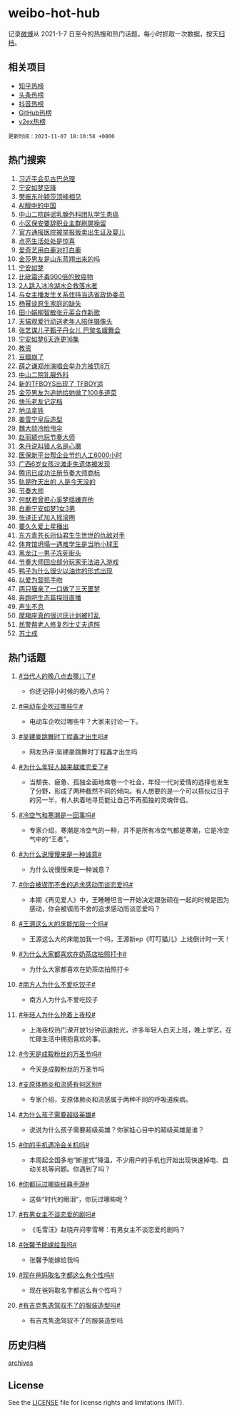 # weibo-hot-hub

记录[微博](https://www.weibo.com)从 2021-1-7 日至今的热搜和热门话题。每小时抓取一次数据，按天[归档](archives)。

## 相关项目

- [知乎热榜](https://github.com/lonnyzhang423/zhihu-hot-hub)
- [头条热榜](https://github.com/lonnyzhang423/toutiao-hot-hub)
- [抖音热榜](https://github.com/lonnyzhang423/douyin-hot-hub)
- [GitHub热榜](https://github.com/lonnyzhang423/github-hot-hub)
- [v2ex热榜](https://github.com/lonnyzhang423/v2ex-hot-hub)


`更新时间：2023-11-07 18:10:58 +0800`

## 热门搜索

1. [习近平会见古巴总理](https://m.weibo.cn/search?containerid=100103type%3D1%26t%3D10%26q%3D%23%E4%B9%A0%E8%BF%91%E5%B9%B3%E4%BC%9A%E8%A7%81%E5%8F%A4%E5%B7%B4%E6%80%BB%E7%90%86%23&stream_entry_id=51&isnewpage=1&extparam=seat%3D1%26dgr%3D0%26stream_entry_id%3D51%26pos%3D0%26c_type%3D51%26q%3D%2523%25E4%25B9%25A0%25E8%25BF%2591%25E5%25B9%25B3%25E4%25BC%259A%25E8%25A7%2581%25E5%258F%25A4%25E5%25B7%25B4%25E6%2580%25BB%25E7%2590%2586%2523%26filter_type%3Drealtimehot%26cate%3D10103%26display_time%3D1699351857%26pre_seqid%3D1699351857254021764223)
1. [宁安如梦空降](https://m.weibo.cn/search?containerid=100103type%3D1%26t%3D10%26q%3D%23%E5%AE%81%E5%AE%89%E5%A6%82%E6%A2%A6%E7%A9%BA%E9%99%8D%23&stream_entry_id=31&isnewpage=1&extparam=seat%3D1%26band_rank%3D1%26lcate%3D5001%26stream_entry_id%3D31%26q%3D%2523%25E5%25AE%2581%25E5%25AE%2589%25E5%25A6%2582%25E6%25A2%25A6%25E7%25A9%25BA%25E9%2599%258D%2523%26dgr%3D0%26realpos%3D1%26pos%3D0%26c_type%3D31%26flag%3D1%26filter_type%3Drealtimehot%26cate%3D5001%26display_time%3D1699351857%26pre_seqid%3D1699351857254021764223)
1. [樊振东孙颖莎顶峰相见](https://m.weibo.cn/search?containerid=100103type%3D1%26t%3D10%26q%3D%23%E6%A8%8A%E6%8C%AF%E4%B8%9C%E5%AD%99%E9%A2%96%E8%8E%8E%E9%A1%B6%E5%B3%B0%E7%9B%B8%E8%A7%81%23&stream_entry_id=31&isnewpage=1&extparam=seat%3D1%26band_rank%3D2%26lcate%3D5001%26stream_entry_id%3D31%26q%3D%2523%25E6%25A8%258A%25E6%258C%25AF%25E4%25B8%259C%25E5%25AD%2599%25E9%25A2%2596%25E8%258E%258E%25E9%25A1%25B6%25E5%25B3%25B0%25E7%259B%25B8%25E8%25A7%2581%2523%26dgr%3D0%26realpos%3D2%26pos%3D1%26c_type%3D31%26flag%3D32768%26filter_type%3Drealtimehot%26cate%3D5001%26display_time%3D1699351857%26pre_seqid%3D1699351857254021764223)
1. [AI眼中的中国](https://m.weibo.cn/search?containerid=100103type%3D1%26t%3D10%26q%3D%23AI%E7%9C%BC%E4%B8%AD%E7%9A%84%E4%B8%AD%E5%9B%BD%23&stream_entry_id=31&isnewpage=1&extparam=seat%3D1%26band_rank%3D3%26lcate%3D5001%26stream_entry_id%3D31%26q%3D%2523AI%25E7%259C%25BC%25E4%25B8%25AD%25E7%259A%2584%25E4%25B8%25AD%25E5%259B%25BD%2523%26dgr%3D0%26realpos%3D3%26pos%3D2%26c_type%3D31%26flag%3D0%26filter_type%3Drealtimehot%26cate%3D5001%26display_time%3D1699351857%26pre_seqid%3D1699351857254021764223)
1. [中山二院辟谣乳腺外科团队学生患癌](https://m.weibo.cn/search?containerid=100103type%3D1%26t%3D10%26q%3D%23%E4%B8%AD%E5%B1%B1%E4%BA%8C%E9%99%A2%E8%BE%9F%E8%B0%A3%E4%B9%B3%E8%85%BA%E5%A4%96%E7%A7%91%E5%9B%A2%E9%98%9F%E5%AD%A6%E7%94%9F%E6%82%A3%E7%99%8C%23&stream_entry_id=31&isnewpage=1&extparam=seat%3D1%26band_rank%3D4%26lcate%3D5001%26stream_entry_id%3D31%26q%3D%2523%25E4%25B8%25AD%25E5%25B1%25B1%25E4%25BA%258C%25E9%2599%25A2%25E8%25BE%259F%25E8%25B0%25A3%25E4%25B9%25B3%25E8%2585%25BA%25E5%25A4%2596%25E7%25A7%2591%25E5%259B%25A2%25E9%2598%259F%25E5%25AD%25A6%25E7%2594%259F%25E6%2582%25A3%25E7%2599%258C%2523%26dgr%3D0%26realpos%3D4%26pos%3D3%26c_type%3D31%26flag%3D2%26filter_type%3Drealtimehot%26cate%3D5001%26display_time%3D1699351857%26pre_seqid%3D1699351857254021764223)
1. [小区保安要辞职业主群刷屏挽留](https://m.weibo.cn/search?containerid=100103type%3D1%26t%3D10%26q%3D%23%E5%B0%8F%E5%8C%BA%E4%BF%9D%E5%AE%89%E8%A6%81%E8%BE%9E%E8%81%8C%E4%B8%9A%E4%B8%BB%E7%BE%A4%E5%88%B7%E5%B1%8F%E6%8C%BD%E7%95%99%23&stream_entry_id=31&isnewpage=1&extparam=seat%3D1%26band_rank%3D5%26lcate%3D5001%26stream_entry_id%3D31%26q%3D%2523%25E5%25B0%258F%25E5%258C%25BA%25E4%25BF%259D%25E5%25AE%2589%25E8%25A6%2581%25E8%25BE%259E%25E8%2581%258C%25E4%25B8%259A%25E4%25B8%25BB%25E7%25BE%25A4%25E5%2588%25B7%25E5%25B1%258F%25E6%258C%25BD%25E7%2595%2599%2523%26dgr%3D0%26realpos%3D5%26pos%3D4%26c_type%3D31%26flag%3D32768%26filter_type%3Drealtimehot%26cate%3D5001%26display_time%3D1699351857%26pre_seqid%3D1699351857254021764223)
1. [官方通报医院被举报贩卖出生证及婴儿](https://m.weibo.cn/search?containerid=100103type%3D1%26t%3D10%26q%3D%23%E5%AE%98%E6%96%B9%E9%80%9A%E6%8A%A5%E5%8C%BB%E9%99%A2%E8%A2%AB%E4%B8%BE%E6%8A%A5%E8%B4%A9%E5%8D%96%E5%87%BA%E7%94%9F%E8%AF%81%E5%8F%8A%E5%A9%B4%E5%84%BF%23&stream_entry_id=31&isnewpage=1&extparam=seat%3D1%26band_rank%3D6%26lcate%3D5001%26stream_entry_id%3D31%26q%3D%2523%25E5%25AE%2598%25E6%2596%25B9%25E9%2580%259A%25E6%258A%25A5%25E5%258C%25BB%25E9%2599%25A2%25E8%25A2%25AB%25E4%25B8%25BE%25E6%258A%25A5%25E8%25B4%25A9%25E5%258D%2596%25E5%2587%25BA%25E7%2594%259F%25E8%25AF%2581%25E5%258F%258A%25E5%25A9%25B4%25E5%2584%25BF%2523%26dgr%3D0%26realpos%3D6%26pos%3D5%26c_type%3D31%26flag%3D1%26filter_type%3Drealtimehot%26cate%3D5001%26display_time%3D1699351857%26pre_seqid%3D1699351857254021764223)
1. [点亮生活处处是惊喜](https://m.weibo.cn/search?containerid=100103type%3D1%26t%3D10%26q%3D%23%E7%82%B9%E4%BA%AE%E7%94%9F%E6%B4%BB%E5%A4%84%E5%A4%84%E6%98%AF%E6%83%8A%E5%96%9C%23&stream_entry_id=31&isnewpage=1&extparam=seat%3D1%26band_rank%3D7%26lcate%3D5001%26stream_entry_id%3D31%26is_ad_pos%3D1%26q%3D%2523%25E7%2582%25B9%25E4%25BA%25AE%25E7%2594%259F%25E6%25B4%25BB%25E5%25A4%2584%25E5%25A4%2584%25E6%2598%25AF%25E6%2583%258A%25E5%2596%259C%2523%26dgr%3D0%26adid%3D210857%26filter_type%3Drealtimehot%26c_type%3D31%26topic_ad%3D1%26pos%3D6%26cate%3D5001%26display_time%3D1699351857%26pre_seqid%3D1699351857254021764223)
1. [爱奇艺用白鹿对打白鹿](https://m.weibo.cn/search?containerid=100103type%3D1%26t%3D10%26q%3D%23%E7%88%B1%E5%A5%87%E8%89%BA%E7%94%A8%E7%99%BD%E9%B9%BF%E5%AF%B9%E6%89%93%E7%99%BD%E9%B9%BF%23&stream_entry_id=31&isnewpage=1&extparam=seat%3D1%26band_rank%3D7%26lcate%3D5001%26stream_entry_id%3D31%26q%3D%2523%25E7%2588%25B1%25E5%25A5%2587%25E8%2589%25BA%25E7%2594%25A8%25E7%2599%25BD%25E9%25B9%25BF%25E5%25AF%25B9%25E6%2589%2593%25E7%2599%25BD%25E9%25B9%25BF%2523%26dgr%3D0%26realpos%3D7%26pos%3D7%26c_type%3D31%26flag%3D1%26filter_type%3Drealtimehot%26cate%3D5001%26display_time%3D1699351857%26pre_seqid%3D1699351857254021764223)
1. [金莎男友是山东蓝翔出来的吗](https://m.weibo.cn/search?containerid=100103type%3D1%26t%3D10%26q%3D%23%E9%87%91%E8%8E%8E%E7%94%B7%E5%8F%8B%E6%98%AF%E5%B1%B1%E4%B8%9C%E8%93%9D%E7%BF%94%E5%87%BA%E6%9D%A5%E7%9A%84%E5%90%97%23&stream_entry_id=31&isnewpage=1&extparam=seat%3D1%26band_rank%3D8%26lcate%3D5001%26stream_entry_id%3D31%26q%3D%2523%25E9%2587%2591%25E8%258E%258E%25E7%2594%25B7%25E5%258F%258B%25E6%2598%25AF%25E5%25B1%25B1%25E4%25B8%259C%25E8%2593%259D%25E7%25BF%2594%25E5%2587%25BA%25E6%259D%25A5%25E7%259A%2584%25E5%2590%2597%2523%26dgr%3D0%26realpos%3D8%26pos%3D8%26c_type%3D31%26flag%3D1%26filter_type%3Drealtimehot%26cate%3D5001%26display_time%3D1699351857%26pre_seqid%3D1699351857254021764223)
1. [宁安如梦](https://m.weibo.cn/search?containerid=100103type%3D1%26t%3D10%26q%3D%E5%AE%81%E5%AE%89%E5%A6%82%E6%A2%A6&stream_entry_id=31&isnewpage=1&extparam=seat%3D1%26band_rank%3D9%26lcate%3D5001%26stream_entry_id%3D31%26q%3D%25E5%25AE%2581%25E5%25AE%2589%25E5%25A6%2582%25E6%25A2%25A6%26dgr%3D0%26realpos%3D9%26pos%3D9%26c_type%3D31%26flag%3D0%26filter_type%3Drealtimehot%26cate%3D5001%26display_time%3D1699351857%26pre_seqid%3D1699351857254021764223)
1. [比砒霜还毒900倍的致癌物](https://m.weibo.cn/search?containerid=100103type%3D1%26t%3D10%26q%3D%23%E6%AF%94%E7%A0%92%E9%9C%9C%E8%BF%98%E6%AF%92900%E5%80%8D%E7%9A%84%E8%87%B4%E7%99%8C%E7%89%A9%23&stream_entry_id=31&isnewpage=1&extparam=seat%3D1%26band_rank%3D10%26lcate%3D5001%26stream_entry_id%3D31%26q%3D%2523%25E6%25AF%2594%25E7%25A0%2592%25E9%259C%259C%25E8%25BF%2598%25E6%25AF%2592900%25E5%2580%258D%25E7%259A%2584%25E8%2587%25B4%25E7%2599%258C%25E7%2589%25A9%2523%26dgr%3D0%26realpos%3D10%26pos%3D10%26c_type%3D31%26flag%3D2%26filter_type%3Drealtimehot%26cate%3D5001%26display_time%3D1699351857%26pre_seqid%3D1699351857254021764223)
1. [2人跳入冰冷湖水合救落水者](https://m.weibo.cn/search?containerid=100103type%3D1%26t%3D10%26q%3D%232%E4%BA%BA%E8%B7%B3%E5%85%A5%E5%86%B0%E5%86%B7%E6%B9%96%E6%B0%B4%E5%90%88%E6%95%91%E8%90%BD%E6%B0%B4%E8%80%85%23&stream_entry_id=31&isnewpage=1&extparam=seat%3D1%26band_rank%3D11%26lcate%3D5001%26stream_entry_id%3D31%26q%3D%25232%25E4%25BA%25BA%25E8%25B7%25B3%25E5%2585%25A5%25E5%2586%25B0%25E5%2586%25B7%25E6%25B9%2596%25E6%25B0%25B4%25E5%2590%2588%25E6%2595%2591%25E8%2590%25BD%25E6%25B0%25B4%25E8%2580%2585%2523%26dgr%3D0%26realpos%3D11%26pos%3D11%26c_type%3D31%26flag%3D32768%26filter_type%3Drealtimehot%26cate%3D5001%26display_time%3D1699351857%26pre_seqid%3D1699351857254021764223)
1. [与女主播发生关系住持当选省政协委员](https://m.weibo.cn/search?containerid=100103type%3D1%26t%3D10%26q%3D%23%E4%B8%8E%E5%A5%B3%E4%B8%BB%E6%92%AD%E5%8F%91%E7%94%9F%E5%85%B3%E7%B3%BB%E4%BD%8F%E6%8C%81%E5%BD%93%E9%80%89%E7%9C%81%E6%94%BF%E5%8D%8F%E5%A7%94%E5%91%98%23&stream_entry_id=31&isnewpage=1&extparam=seat%3D1%26band_rank%3D12%26lcate%3D5001%26stream_entry_id%3D31%26q%3D%2523%25E4%25B8%258E%25E5%25A5%25B3%25E4%25B8%25BB%25E6%2592%25AD%25E5%258F%2591%25E7%2594%259F%25E5%2585%25B3%25E7%25B3%25BB%25E4%25BD%258F%25E6%258C%2581%25E5%25BD%2593%25E9%2580%2589%25E7%259C%2581%25E6%2594%25BF%25E5%258D%258F%25E5%25A7%2594%25E5%2591%2598%2523%26dgr%3D0%26realpos%3D12%26pos%3D12%26c_type%3D31%26flag%3D2%26filter_type%3Drealtimehot%26cate%3D5001%26display_time%3D1699351857%26pre_seqid%3D1699351857254021764223)
1. [杨幂谈原生家庭的缺失](https://m.weibo.cn/search?containerid=100103type%3D1%26t%3D10%26q%3D%E6%9D%A8%E5%B9%82%E8%B0%88%E5%8E%9F%E7%94%9F%E5%AE%B6%E5%BA%AD%E7%9A%84%E7%BC%BA%E5%A4%B1&stream_entry_id=31&isnewpage=1&extparam=seat%3D1%26band_rank%3D13%26lcate%3D5001%26stream_entry_id%3D31%26q%3D%25E6%259D%25A8%25E5%25B9%2582%25E8%25B0%2588%25E5%258E%259F%25E7%2594%259F%25E5%25AE%25B6%25E5%25BA%25AD%25E7%259A%2584%25E7%25BC%25BA%25E5%25A4%25B1%26dgr%3D0%26realpos%3D13%26pos%3D13%26c_type%3D31%26flag%3D1%26filter_type%3Drealtimehot%26cate%3D5001%26display_time%3D1699351857%26pre_seqid%3D1699351857254021764223)
1. [田小娟柳智敏张元英合作新歌](https://m.weibo.cn/search?containerid=100103type%3D1%26t%3D10%26q%3D%23%E7%94%B0%E5%B0%8F%E5%A8%9F%E6%9F%B3%E6%99%BA%E6%95%8F%E5%BC%A0%E5%85%83%E8%8B%B1%E5%90%88%E4%BD%9C%E6%96%B0%E6%AD%8C%23&stream_entry_id=31&isnewpage=1&extparam=seat%3D1%26band_rank%3D14%26lcate%3D5001%26stream_entry_id%3D31%26q%3D%2523%25E7%2594%25B0%25E5%25B0%258F%25E5%25A8%259F%25E6%259F%25B3%25E6%2599%25BA%25E6%2595%258F%25E5%25BC%25A0%25E5%2585%2583%25E8%258B%25B1%25E5%2590%2588%25E4%25BD%259C%25E6%2596%25B0%25E6%25AD%258C%2523%26dgr%3D0%26realpos%3D14%26pos%3D14%26c_type%3D31%26flag%3D1%26filter_type%3Drealtimehot%26cate%3D5001%26display_time%3D1699351857%26pre_seqid%3D1699351857254021764223)
1. [天猫观爱行动送老年人陪伴摄像头](https://m.weibo.cn/search?containerid=100103type%3D1%26t%3D10%26q%3D%23%E5%A4%A9%E7%8C%AB%E8%A7%82%E7%88%B1%E8%A1%8C%E5%8A%A8%E9%80%81%E8%80%81%E5%B9%B4%E4%BA%BA%E9%99%AA%E4%BC%B4%E6%91%84%E5%83%8F%E5%A4%B4%23&stream_entry_id=31&isnewpage=1&extparam=seat%3D1%26band_rank%3D15%26lcate%3D5001%26stream_entry_id%3D31%26q%3D%2523%25E5%25A4%25A9%25E7%258C%25AB%25E8%25A7%2582%25E7%2588%25B1%25E8%25A1%258C%25E5%258A%25A8%25E9%2580%2581%25E8%2580%2581%25E5%25B9%25B4%25E4%25BA%25BA%25E9%2599%25AA%25E4%25BC%25B4%25E6%2591%2584%25E5%2583%258F%25E5%25A4%25B4%2523%26dgr%3D0%26adid%3D210887%26realpos%3D15%26pos%3D15%26c_type%3D31%26flag%3D0%26filter_type%3Drealtimehot%26cate%3D5001%26display_time%3D1699351857%26pre_seqid%3D1699351857254021764223)
1. [张艺谋儿子甄子丹女儿 巴黎名媛舞会](https://m.weibo.cn/search?containerid=100103type%3D1%26t%3D10%26q%3D%E5%BC%A0%E8%89%BA%E8%B0%8B%E5%84%BF%E5%AD%90%E7%94%84%E5%AD%90%E4%B8%B9%E5%A5%B3%E5%84%BF+%E5%B7%B4%E9%BB%8E%E5%90%8D%E5%AA%9B%E8%88%9E%E4%BC%9A&stream_entry_id=31&isnewpage=1&extparam=seat%3D1%26band_rank%3D16%26lcate%3D5001%26stream_entry_id%3D31%26q%3D%25E5%25BC%25A0%25E8%2589%25BA%25E8%25B0%258B%25E5%2584%25BF%25E5%25AD%2590%25E7%2594%2584%25E5%25AD%2590%25E4%25B8%25B9%25E5%25A5%25B3%25E5%2584%25BF%2520%25E5%25B7%25B4%25E9%25BB%258E%25E5%2590%258D%25E5%25AA%259B%25E8%2588%259E%25E4%25BC%259A%26dgr%3D0%26realpos%3D16%26pos%3D16%26c_type%3D31%26flag%3D1%26filter_type%3Drealtimehot%26cate%3D5001%26display_time%3D1699351857%26pre_seqid%3D1699351857254021764223)
1. [宁安如梦6天连更16集](https://m.weibo.cn/search?containerid=100103type%3D1%26t%3D10%26q%3D%23%E5%AE%81%E5%AE%89%E5%A6%82%E6%A2%A66%E5%A4%A9%E8%BF%9E%E6%9B%B416%E9%9B%86%23&stream_entry_id=31&isnewpage=1&extparam=seat%3D1%26band_rank%3D17%26lcate%3D5001%26stream_entry_id%3D31%26q%3D%2523%25E5%25AE%2581%25E5%25AE%2589%25E5%25A6%2582%25E6%25A2%25A66%25E5%25A4%25A9%25E8%25BF%259E%25E6%259B%25B416%25E9%259B%2586%2523%26dgr%3D0%26realpos%3D17%26pos%3D17%26c_type%3D31%26flag%3D1%26filter_type%3Drealtimehot%26cate%3D5001%26display_time%3D1699351857%26pre_seqid%3D1699351857254021764223)
1. [教资](https://m.weibo.cn/search?containerid=100103type%3D1%26t%3D10%26q%3D%E6%95%99%E8%B5%84&stream_entry_id=31&isnewpage=1&extparam=seat%3D1%26band_rank%3D18%26lcate%3D5001%26stream_entry_id%3D31%26q%3D%25E6%2595%2599%25E8%25B5%2584%26dgr%3D0%26realpos%3D18%26pos%3D18%26c_type%3D31%26flag%3D0%26filter_type%3Drealtimehot%26cate%3D5001%26display_time%3D1699351857%26pre_seqid%3D1699351857254021764223)
1. [豆瓣崩了](https://m.weibo.cn/search?containerid=100103type%3D1%26t%3D10%26q%3D%E8%B1%86%E7%93%A3%E5%B4%A9%E4%BA%86&stream_entry_id=31&isnewpage=1&extparam=seat%3D1%26band_rank%3D19%26lcate%3D5001%26stream_entry_id%3D31%26q%3D%25E8%25B1%2586%25E7%2593%25A3%25E5%25B4%25A9%25E4%25BA%2586%26dgr%3D0%26realpos%3D19%26pos%3D19%26c_type%3D31%26flag%3D1%26filter_type%3Drealtimehot%26cate%3D5001%26display_time%3D1699351857%26pre_seqid%3D1699351857254021764223)
1. [薛之谦郑州演唱会举办方被罚8万](https://m.weibo.cn/search?containerid=100103type%3D1%26t%3D10%26q%3D%23%E8%96%9B%E4%B9%8B%E8%B0%A6%E9%83%91%E5%B7%9E%E6%BC%94%E5%94%B1%E4%BC%9A%E4%B8%BE%E5%8A%9E%E6%96%B9%E8%A2%AB%E7%BD%9A8%E4%B8%87%23&stream_entry_id=31&isnewpage=1&extparam=seat%3D1%26band_rank%3D20%26lcate%3D5001%26stream_entry_id%3D31%26q%3D%2523%25E8%2596%259B%25E4%25B9%258B%25E8%25B0%25A6%25E9%2583%2591%25E5%25B7%259E%25E6%25BC%2594%25E5%2594%25B1%25E4%25BC%259A%25E4%25B8%25BE%25E5%258A%259E%25E6%2596%25B9%25E8%25A2%25AB%25E7%25BD%259A8%25E4%25B8%2587%2523%26dgr%3D0%26realpos%3D20%26pos%3D20%26c_type%3D31%26flag%3D1%26filter_type%3Drealtimehot%26cate%3D5001%26display_time%3D1699351857%26pre_seqid%3D1699351857254021764223)
1. [中山二院乳腺外科](https://m.weibo.cn/search?containerid=100103type%3D1%26t%3D10%26q%3D%23%E4%B8%AD%E5%B1%B1%E4%BA%8C%E9%99%A2%E4%B9%B3%E8%85%BA%E5%A4%96%E7%A7%91%23&stream_entry_id=31&isnewpage=1&extparam=seat%3D1%26band_rank%3D21%26lcate%3D5001%26stream_entry_id%3D31%26q%3D%2523%25E4%25B8%25AD%25E5%25B1%25B1%25E4%25BA%258C%25E9%2599%25A2%25E4%25B9%25B3%25E8%2585%25BA%25E5%25A4%2596%25E7%25A7%2591%2523%26dgr%3D0%26realpos%3D21%26pos%3D21%26c_type%3D31%26flag%3D0%26filter_type%3Drealtimehot%26cate%3D5001%26display_time%3D1699351857%26pre_seqid%3D1699351857254021764223)
1. [新的TFBOYS出现了 TFBOY适](https://m.weibo.cn/search?containerid=100103type%3D1%26t%3D10%26q%3D%E6%96%B0%E7%9A%84TFBOYS%E5%87%BA%E7%8E%B0%E4%BA%86+TFBOY%E9%80%82&stream_entry_id=31&isnewpage=1&extparam=seat%3D1%26band_rank%3D22%26lcate%3D5001%26stream_entry_id%3D31%26q%3D%25E6%2596%25B0%25E7%259A%2584TFBOYS%25E5%2587%25BA%25E7%258E%25B0%25E4%25BA%2586%2520TFBOY%25E9%2580%2582%26dgr%3D0%26realpos%3D22%26pos%3D22%26c_type%3D31%26flag%3D0%26filter_type%3Drealtimehot%26cate%3D5001%26display_time%3D1699351857%26pre_seqid%3D1699351857254021764223)
1. [金莎男友为追她给她做了100多道菜](https://m.weibo.cn/search?containerid=100103type%3D1%26t%3D10%26q%3D%23%E9%87%91%E8%8E%8E%E7%94%B7%E5%8F%8B%E4%B8%BA%E8%BF%BD%E5%A5%B9%E7%BB%99%E5%A5%B9%E5%81%9A%E4%BA%86100%E5%A4%9A%E9%81%93%E8%8F%9C%23&stream_entry_id=31&isnewpage=1&extparam=seat%3D1%26band_rank%3D23%26lcate%3D5001%26stream_entry_id%3D31%26q%3D%2523%25E9%2587%2591%25E8%258E%258E%25E7%2594%25B7%25E5%258F%258B%25E4%25B8%25BA%25E8%25BF%25BD%25E5%25A5%25B9%25E7%25BB%2599%25E5%25A5%25B9%25E5%2581%259A%25E4%25BA%2586100%25E5%25A4%259A%25E9%2581%2593%25E8%258F%259C%2523%26dgr%3D0%26realpos%3D23%26pos%3D23%26c_type%3D31%26flag%3D0%26filter_type%3Drealtimehot%26cate%3D5001%26display_time%3D1699351857%26pre_seqid%3D1699351857254021764223)
1. [快乐老友记定档](https://m.weibo.cn/search?containerid=100103type%3D1%26t%3D10%26q%3D%E5%BF%AB%E4%B9%90%E8%80%81%E5%8F%8B%E8%AE%B0%E5%AE%9A%E6%A1%A3&stream_entry_id=31&isnewpage=1&extparam=seat%3D1%26band_rank%3D24%26lcate%3D5001%26stream_entry_id%3D31%26q%3D%25E5%25BF%25AB%25E4%25B9%2590%25E8%2580%2581%25E5%258F%258B%25E8%25AE%25B0%25E5%25AE%259A%25E6%25A1%25A3%26dgr%3D0%26realpos%3D24%26pos%3D24%26c_type%3D31%26flag%3D1%26filter_type%3Drealtimehot%26cate%3D5001%26display_time%3D1699351857%26pre_seqid%3D1699351857254021764223)
1. [地瓜拿铁](https://m.weibo.cn/search?containerid=100103type%3D1%26t%3D10%26q%3D%E5%9C%B0%E7%93%9C%E6%8B%BF%E9%93%81&stream_entry_id=31&isnewpage=1&extparam=seat%3D1%26band_rank%3D25%26lcate%3D5001%26stream_entry_id%3D31%26q%3D%25E5%259C%25B0%25E7%2593%259C%25E6%258B%25BF%25E9%2593%2581%26dgr%3D0%26realpos%3D25%26pos%3D25%26c_type%3D31%26flag%3D1%26filter_type%3Drealtimehot%26cate%3D5001%26display_time%3D1699351857%26pre_seqid%3D1699351857254021764223)
1. [姜雪宁皇后造型](https://m.weibo.cn/search?containerid=100103type%3D1%26t%3D10%26q%3D%23%E5%A7%9C%E9%9B%AA%E5%AE%81%E7%9A%87%E5%90%8E%E9%80%A0%E5%9E%8B%23&stream_entry_id=31&isnewpage=1&extparam=seat%3D1%26band_rank%3D26%26lcate%3D5001%26stream_entry_id%3D31%26q%3D%2523%25E5%25A7%259C%25E9%259B%25AA%25E5%25AE%2581%25E7%259A%2587%25E5%2590%258E%25E9%2580%25A0%25E5%259E%258B%2523%26dgr%3D0%26realpos%3D26%26pos%3D26%26c_type%3D31%26flag%3D1%26filter_type%3Drealtimehot%26cate%3D5001%26display_time%3D1699351857%26pre_seqid%3D1699351857254021764223)
1. [魏大勋冷脸甩伞](https://m.weibo.cn/search?containerid=100103type%3D1%26t%3D10%26q%3D%23%E9%AD%8F%E5%A4%A7%E5%8B%8B%E5%86%B7%E8%84%B8%E7%94%A9%E4%BC%9E%23&stream_entry_id=31&isnewpage=1&extparam=seat%3D1%26band_rank%3D27%26lcate%3D5001%26stream_entry_id%3D31%26q%3D%2523%25E9%25AD%258F%25E5%25A4%25A7%25E5%258B%258B%25E5%2586%25B7%25E8%2584%25B8%25E7%2594%25A9%25E4%25BC%259E%2523%26dgr%3D0%26realpos%3D27%26pos%3D27%26c_type%3D31%26flag%3D1%26filter_type%3Drealtimehot%26cate%3D5001%26display_time%3D1699351857%26pre_seqid%3D1699351857254021764223)
1. [赵丽颖也玩节奏大师](https://m.weibo.cn/search?containerid=100103type%3D1%26t%3D10%26q%3D%23%E8%B5%B5%E4%B8%BD%E9%A2%96%E4%B9%9F%E7%8E%A9%E8%8A%82%E5%A5%8F%E5%A4%A7%E5%B8%88%23&stream_entry_id=31&isnewpage=1&extparam=seat%3D1%26band_rank%3D28%26lcate%3D5001%26stream_entry_id%3D31%26q%3D%2523%25E8%25B5%25B5%25E4%25B8%25BD%25E9%25A2%2596%25E4%25B9%259F%25E7%258E%25A9%25E8%258A%2582%25E5%25A5%258F%25E5%25A4%25A7%25E5%25B8%2588%2523%26dgr%3D0%26realpos%3D28%26pos%3D28%26c_type%3D31%26flag%3D0%26filter_type%3Drealtimehot%26cate%3D5001%26display_time%3D1699351857%26pre_seqid%3D1699351857254021764223)
1. [朱丹说叫错人名是心魔](https://m.weibo.cn/search?containerid=100103type%3D1%26t%3D10%26q%3D%23%E6%9C%B1%E4%B8%B9%E8%AF%B4%E5%8F%AB%E9%94%99%E4%BA%BA%E5%90%8D%E6%98%AF%E5%BF%83%E9%AD%94%23&stream_entry_id=31&isnewpage=1&extparam=seat%3D1%26band_rank%3D29%26lcate%3D5001%26stream_entry_id%3D31%26q%3D%2523%25E6%259C%25B1%25E4%25B8%25B9%25E8%25AF%25B4%25E5%258F%25AB%25E9%2594%2599%25E4%25BA%25BA%25E5%2590%258D%25E6%2598%25AF%25E5%25BF%2583%25E9%25AD%2594%2523%26dgr%3D0%26realpos%3D29%26pos%3D29%26c_type%3D31%26flag%3D0%26filter_type%3Drealtimehot%26cate%3D5001%26display_time%3D1699351857%26pre_seqid%3D1699351857254021764223)
1. [医保新平台帮企业节约人工6000小时](https://m.weibo.cn/search?containerid=100103type%3D1%26t%3D10%26q%3D%23%E5%8C%BB%E4%BF%9D%E6%96%B0%E5%B9%B3%E5%8F%B0%E5%B8%AE%E4%BC%81%E4%B8%9A%E8%8A%82%E7%BA%A6%E4%BA%BA%E5%B7%A56000%E5%B0%8F%E6%97%B6%23&stream_entry_id=31&isnewpage=1&extparam=seat%3D1%26band_rank%3D30%26lcate%3D5001%26stream_entry_id%3D31%26q%3D%2523%25E5%258C%25BB%25E4%25BF%259D%25E6%2596%25B0%25E5%25B9%25B3%25E5%258F%25B0%25E5%25B8%25AE%25E4%25BC%2581%25E4%25B8%259A%25E8%258A%2582%25E7%25BA%25A6%25E4%25BA%25BA%25E5%25B7%25A56000%25E5%25B0%258F%25E6%2597%25B6%2523%26dgr%3D0%26realpos%3D30%26pos%3D30%26c_type%3D31%26flag%3D32768%26filter_type%3Drealtimehot%26cate%3D5001%26display_time%3D1699351857%26pre_seqid%3D1699351857254021764223)
1. [广西6岁女孩沙滩走失遗体被发现](https://m.weibo.cn/search?containerid=100103type%3D1%26t%3D10%26q%3D%23%E5%B9%BF%E8%A5%BF6%E5%B2%81%E5%A5%B3%E5%AD%A9%E6%B2%99%E6%BB%A9%E8%B5%B0%E5%A4%B1%E9%81%97%E4%BD%93%E8%A2%AB%E5%8F%91%E7%8E%B0%23&stream_entry_id=31&isnewpage=1&extparam=seat%3D1%26band_rank%3D31%26lcate%3D5001%26stream_entry_id%3D31%26q%3D%2523%25E5%25B9%25BF%25E8%25A5%25BF6%25E5%25B2%2581%25E5%25A5%25B3%25E5%25AD%25A9%25E6%25B2%2599%25E6%25BB%25A9%25E8%25B5%25B0%25E5%25A4%25B1%25E9%2581%2597%25E4%25BD%2593%25E8%25A2%25AB%25E5%258F%2591%25E7%258E%25B0%2523%26dgr%3D0%26realpos%3D31%26pos%3D31%26c_type%3D31%26flag%3D0%26filter_type%3Drealtimehot%26cate%3D5001%26display_time%3D1699351857%26pre_seqid%3D1699351857254021764223)
1. [腾讯已成功注册节奏大师商标](https://m.weibo.cn/search?containerid=100103type%3D1%26t%3D10%26q%3D%23%E8%85%BE%E8%AE%AF%E5%B7%B2%E6%88%90%E5%8A%9F%E6%B3%A8%E5%86%8C%E8%8A%82%E5%A5%8F%E5%A4%A7%E5%B8%88%E5%95%86%E6%A0%87%23&stream_entry_id=31&isnewpage=1&extparam=seat%3D1%26band_rank%3D32%26lcate%3D5001%26stream_entry_id%3D31%26q%3D%2523%25E8%2585%25BE%25E8%25AE%25AF%25E5%25B7%25B2%25E6%2588%2590%25E5%258A%259F%25E6%25B3%25A8%25E5%2586%258C%25E8%258A%2582%25E5%25A5%258F%25E5%25A4%25A7%25E5%25B8%2588%25E5%2595%2586%25E6%25A0%2587%2523%26dgr%3D0%26realpos%3D32%26pos%3D32%26c_type%3D31%26flag%3D0%26filter_type%3Drealtimehot%26cate%3D5001%26display_time%3D1699351857%26pre_seqid%3D1699351857254021764223)
1. [轨是昨天出的 人是今天没的](https://m.weibo.cn/search?containerid=100103type%3D1%26t%3D10%26q%3D%E8%BD%A8%E6%98%AF%E6%98%A8%E5%A4%A9%E5%87%BA%E7%9A%84+%E4%BA%BA%E6%98%AF%E4%BB%8A%E5%A4%A9%E6%B2%A1%E7%9A%84&stream_entry_id=31&isnewpage=1&extparam=seat%3D1%26band_rank%3D33%26lcate%3D5001%26stream_entry_id%3D31%26q%3D%25E8%25BD%25A8%25E6%2598%25AF%25E6%2598%25A8%25E5%25A4%25A9%25E5%2587%25BA%25E7%259A%2584%2520%25E4%25BA%25BA%25E6%2598%25AF%25E4%25BB%258A%25E5%25A4%25A9%25E6%25B2%25A1%25E7%259A%2584%26dgr%3D0%26realpos%3D33%26pos%3D33%26c_type%3D31%26flag%3D0%26filter_type%3Drealtimehot%26cate%3D5001%26display_time%3D1699351857%26pre_seqid%3D1699351857254021764223)
1. [节奏大师](https://m.weibo.cn/search?containerid=100103type%3D1%26t%3D10%26q%3D%E8%8A%82%E5%A5%8F%E5%A4%A7%E5%B8%88&stream_entry_id=31&isnewpage=1&extparam=seat%3D1%26band_rank%3D34%26lcate%3D5001%26stream_entry_id%3D31%26q%3D%25E8%258A%2582%25E5%25A5%258F%25E5%25A4%25A7%25E5%25B8%2588%26dgr%3D0%26realpos%3D34%26pos%3D34%26c_type%3D31%26flag%3D0%26filter_type%3Drealtimehot%26cate%3D5001%26display_time%3D1699351857%26pre_seqid%3D1699351857254021764223)
1. [何猷君曾担心奚梦瑶嫌弃他](https://m.weibo.cn/search?containerid=100103type%3D1%26t%3D10%26q%3D%23%E4%BD%95%E7%8C%B7%E5%90%9B%E6%9B%BE%E6%8B%85%E5%BF%83%E5%A5%9A%E6%A2%A6%E7%91%B6%E5%AB%8C%E5%BC%83%E4%BB%96%23&stream_entry_id=31&isnewpage=1&extparam=seat%3D1%26band_rank%3D35%26lcate%3D5001%26stream_entry_id%3D31%26q%3D%2523%25E4%25BD%2595%25E7%258C%25B7%25E5%2590%259B%25E6%259B%25BE%25E6%258B%2585%25E5%25BF%2583%25E5%25A5%259A%25E6%25A2%25A6%25E7%2591%25B6%25E5%25AB%258C%25E5%25BC%2583%25E4%25BB%2596%2523%26dgr%3D0%26realpos%3D35%26pos%3D35%26c_type%3D31%26flag%3D1%26filter_type%3Drealtimehot%26cate%3D5001%26display_time%3D1699351857%26pre_seqid%3D1699351857254021764223)
1. [白鹿宁安如梦1女3男](https://m.weibo.cn/search?containerid=100103type%3D1%26t%3D10%26q%3D%23%E7%99%BD%E9%B9%BF%E5%AE%81%E5%AE%89%E5%A6%82%E6%A2%A61%E5%A5%B33%E7%94%B7%23&stream_entry_id=31&isnewpage=1&extparam=seat%3D1%26band_rank%3D36%26lcate%3D5001%26stream_entry_id%3D31%26q%3D%2523%25E7%2599%25BD%25E9%25B9%25BF%25E5%25AE%2581%25E5%25AE%2589%25E5%25A6%2582%25E6%25A2%25A61%25E5%25A5%25B33%25E7%2594%25B7%2523%26dgr%3D0%26realpos%3D36%26pos%3D36%26c_type%3D31%26flag%3D1%26filter_type%3Drealtimehot%26cate%3D5001%26display_time%3D1699351857%26pre_seqid%3D1699351857254021764223)
1. [张译正式加入摇滚圈](https://m.weibo.cn/search?containerid=100103type%3D1%26t%3D10%26q%3D%23%E5%BC%A0%E8%AF%91%E6%AD%A3%E5%BC%8F%E5%8A%A0%E5%85%A5%E6%91%87%E6%BB%9A%E5%9C%88%23&stream_entry_id=31&isnewpage=1&extparam=seat%3D1%26band_rank%3D37%26lcate%3D5001%26stream_entry_id%3D31%26q%3D%2523%25E5%25BC%25A0%25E8%25AF%2591%25E6%25AD%25A3%25E5%25BC%258F%25E5%258A%25A0%25E5%2585%25A5%25E6%2591%2587%25E6%25BB%259A%25E5%259C%2588%2523%26dgr%3D0%26realpos%3D37%26pos%3D37%26c_type%3D31%26flag%3D1%26filter_type%3Drealtimehot%26cate%3D5001%26display_time%3D1699351857%26pre_seqid%3D1699351857254021764223)
1. [要久久爱上星播出](https://m.weibo.cn/search?containerid=100103type%3D1%26t%3D10%26q%3D%E8%A6%81%E4%B9%85%E4%B9%85%E7%88%B1%E4%B8%8A%E6%98%9F%E6%92%AD%E5%87%BA&stream_entry_id=31&isnewpage=1&extparam=seat%3D1%26band_rank%3D38%26lcate%3D5001%26stream_entry_id%3D31%26q%3D%25E8%25A6%2581%25E4%25B9%2585%25E4%25B9%2585%25E7%2588%25B1%25E4%25B8%258A%25E6%2598%259F%25E6%2592%25AD%25E5%2587%25BA%26dgr%3D0%26realpos%3D38%26pos%3D38%26c_type%3D31%26flag%3D0%26filter_type%3Drealtimehot%26cate%3D5001%26display_time%3D1699351857%26pre_seqid%3D1699351857254021764223)
1. [东方青苍长珩仙君生生世世的仇敌对手](https://m.weibo.cn/search?containerid=100103type%3D1%26t%3D10%26q%3D%23%E4%B8%9C%E6%96%B9%E9%9D%92%E8%8B%8D%E9%95%BF%E7%8F%A9%E4%BB%99%E5%90%9B%E7%94%9F%E7%94%9F%E4%B8%96%E4%B8%96%E7%9A%84%E4%BB%87%E6%95%8C%E5%AF%B9%E6%89%8B%23&stream_entry_id=31&isnewpage=1&extparam=seat%3D1%26band_rank%3D39%26lcate%3D5001%26stream_entry_id%3D31%26q%3D%2523%25E4%25B8%259C%25E6%2596%25B9%25E9%259D%2592%25E8%258B%258D%25E9%2595%25BF%25E7%258F%25A9%25E4%25BB%2599%25E5%2590%259B%25E7%2594%259F%25E7%2594%259F%25E4%25B8%2596%25E4%25B8%2596%25E7%259A%2584%25E4%25BB%2587%25E6%2595%258C%25E5%25AF%25B9%25E6%2589%258B%2523%26dgr%3D0%26realpos%3D39%26pos%3D39%26c_type%3D31%26flag%3D1%26filter_type%3Drealtimehot%26cate%3D5001%26display_time%3D1699351857%26pre_seqid%3D1699351857254021764223)
1. [体育馆坍塌一遇难学生是当地小球王](https://m.weibo.cn/search?containerid=100103type%3D1%26t%3D10%26q%3D%23%E4%BD%93%E8%82%B2%E9%A6%86%E5%9D%8D%E5%A1%8C%E4%B8%80%E9%81%87%E9%9A%BE%E5%AD%A6%E7%94%9F%E6%98%AF%E5%BD%93%E5%9C%B0%E5%B0%8F%E7%90%83%E7%8E%8B%23&stream_entry_id=31&isnewpage=1&extparam=seat%3D1%26band_rank%3D40%26lcate%3D5001%26stream_entry_id%3D31%26q%3D%2523%25E4%25BD%2593%25E8%2582%25B2%25E9%25A6%2586%25E5%259D%258D%25E5%25A1%258C%25E4%25B8%2580%25E9%2581%2587%25E9%259A%25BE%25E5%25AD%25A6%25E7%2594%259F%25E6%2598%25AF%25E5%25BD%2593%25E5%259C%25B0%25E5%25B0%258F%25E7%2590%2583%25E7%258E%258B%2523%26dgr%3D0%26realpos%3D40%26pos%3D40%26c_type%3D31%26flag%3D1%26filter_type%3Drealtimehot%26cate%3D5001%26display_time%3D1699351857%26pre_seqid%3D1699351857254021764223)
1. [黑龙江一男子冻死街头](https://m.weibo.cn/search?containerid=100103type%3D1%26t%3D10%26q%3D%23%E9%BB%91%E9%BE%99%E6%B1%9F%E4%B8%80%E7%94%B7%E5%AD%90%E5%86%BB%E6%AD%BB%E8%A1%97%E5%A4%B4%23&stream_entry_id=31&isnewpage=1&extparam=seat%3D1%26band_rank%3D41%26lcate%3D5001%26stream_entry_id%3D31%26q%3D%2523%25E9%25BB%2591%25E9%25BE%2599%25E6%25B1%259F%25E4%25B8%2580%25E7%2594%25B7%25E5%25AD%2590%25E5%2586%25BB%25E6%25AD%25BB%25E8%25A1%2597%25E5%25A4%25B4%2523%26dgr%3D0%26realpos%3D41%26pos%3D41%26c_type%3D31%26flag%3D0%26filter_type%3Drealtimehot%26cate%3D5001%26display_time%3D1699351857%26pre_seqid%3D1699351857254021764223)
1. [节奏大师回应部分玩家无法进入游戏](https://m.weibo.cn/search?containerid=100103type%3D1%26t%3D10%26q%3D%23%E8%8A%82%E5%A5%8F%E5%A4%A7%E5%B8%88%E5%9B%9E%E5%BA%94%E9%83%A8%E5%88%86%E7%8E%A9%E5%AE%B6%E6%97%A0%E6%B3%95%E8%BF%9B%E5%85%A5%E6%B8%B8%E6%88%8F%23&stream_entry_id=31&isnewpage=1&extparam=seat%3D1%26band_rank%3D42%26lcate%3D5001%26stream_entry_id%3D31%26q%3D%2523%25E8%258A%2582%25E5%25A5%258F%25E5%25A4%25A7%25E5%25B8%2588%25E5%259B%259E%25E5%25BA%2594%25E9%2583%25A8%25E5%2588%2586%25E7%258E%25A9%25E5%25AE%25B6%25E6%2597%25A0%25E6%25B3%2595%25E8%25BF%259B%25E5%2585%25A5%25E6%25B8%25B8%25E6%2588%258F%2523%26dgr%3D0%26realpos%3D42%26pos%3D42%26c_type%3D31%26flag%3D0%26filter_type%3Drealtimehot%26cate%3D5001%26display_time%3D1699351857%26pre_seqid%3D1699351857254021764223)
1. [鸭子为什么很少以油炸的形式出现](https://m.weibo.cn/search?containerid=100103type%3D1%26t%3D10%26q%3D%23%E9%B8%AD%E5%AD%90%E4%B8%BA%E4%BB%80%E4%B9%88%E5%BE%88%E5%B0%91%E4%BB%A5%E6%B2%B9%E7%82%B8%E7%9A%84%E5%BD%A2%E5%BC%8F%E5%87%BA%E7%8E%B0%23&stream_entry_id=31&isnewpage=1&extparam=seat%3D1%26band_rank%3D43%26lcate%3D5001%26stream_entry_id%3D31%26q%3D%2523%25E9%25B8%25AD%25E5%25AD%2590%25E4%25B8%25BA%25E4%25BB%2580%25E4%25B9%2588%25E5%25BE%2588%25E5%25B0%2591%25E4%25BB%25A5%25E6%25B2%25B9%25E7%2582%25B8%25E7%259A%2584%25E5%25BD%25A2%25E5%25BC%258F%25E5%2587%25BA%25E7%258E%25B0%2523%26dgr%3D0%26realpos%3D43%26pos%3D43%26c_type%3D31%26flag%3D0%26filter_type%3Drealtimehot%26cate%3D5001%26display_time%3D1699351857%26pre_seqid%3D1699351857254021764223)
1. [以爱为营抓手吻](https://m.weibo.cn/search?containerid=100103type%3D1%26t%3D10%26q%3D%23%E4%BB%A5%E7%88%B1%E4%B8%BA%E8%90%A5%E6%8A%93%E6%89%8B%E5%90%BB%23&stream_entry_id=31&isnewpage=1&extparam=seat%3D1%26band_rank%3D44%26lcate%3D5001%26stream_entry_id%3D31%26q%3D%2523%25E4%25BB%25A5%25E7%2588%25B1%25E4%25B8%25BA%25E8%2590%25A5%25E6%258A%2593%25E6%2589%258B%25E5%2590%25BB%2523%26dgr%3D0%26realpos%3D44%26pos%3D44%26c_type%3D31%26flag%3D0%26filter_type%3Drealtimehot%26cate%3D5001%26display_time%3D1699351857%26pre_seqid%3D1699351857254021764223)
1. [两只猫亲了一口做了三天噩梦](https://m.weibo.cn/search?containerid=100103type%3D1%26t%3D10%26q%3D%23%E4%B8%A4%E5%8F%AA%E7%8C%AB%E4%BA%B2%E4%BA%86%E4%B8%80%E5%8F%A3%E5%81%9A%E4%BA%86%E4%B8%89%E5%A4%A9%E5%99%A9%E6%A2%A6%23&stream_entry_id=31&isnewpage=1&extparam=seat%3D1%26band_rank%3D45%26lcate%3D5001%26stream_entry_id%3D31%26q%3D%2523%25E4%25B8%25A4%25E5%258F%25AA%25E7%258C%25AB%25E4%25BA%25B2%25E4%25BA%2586%25E4%25B8%2580%25E5%258F%25A3%25E5%2581%259A%25E4%25BA%2586%25E4%25B8%2589%25E5%25A4%25A9%25E5%2599%25A9%25E6%25A2%25A6%2523%26dgr%3D0%26realpos%3D45%26pos%3D45%26c_type%3D31%26flag%3D0%26filter_type%3Drealtimehot%26cate%3D5001%26display_time%3D1699351857%26pre_seqid%3D1699351857254021764223)
1. [奔跑吧生态篇探班直播](https://m.weibo.cn/search?containerid=100103type%3D1%26t%3D10%26q%3D%23%E5%A5%94%E8%B7%91%E5%90%A7%E7%94%9F%E6%80%81%E7%AF%87%E6%8E%A2%E7%8F%AD%E7%9B%B4%E6%92%AD%23&stream_entry_id=31&isnewpage=1&extparam=seat%3D1%26band_rank%3D46%26lcate%3D5001%26stream_entry_id%3D31%26q%3D%2523%25E5%25A5%2594%25E8%25B7%2591%25E5%2590%25A7%25E7%2594%259F%25E6%2580%2581%25E7%25AF%2587%25E6%258E%25A2%25E7%258F%25AD%25E7%259B%25B4%25E6%2592%25AD%2523%26dgr%3D0%26realpos%3D46%26pos%3D46%26c_type%3D31%26flag%3D1%26filter_type%3Drealtimehot%26cate%3D5001%26display_time%3D1699351857%26pre_seqid%3D1699351857254021764223)
1. [声生不息](https://m.weibo.cn/search?containerid=100103type%3D1%26t%3D10%26q%3D%E5%A3%B0%E7%94%9F%E4%B8%8D%E6%81%AF&stream_entry_id=31&isnewpage=1&extparam=seat%3D1%26band_rank%3D47%26lcate%3D5001%26stream_entry_id%3D31%26q%3D%25E5%25A3%25B0%25E7%2594%259F%25E4%25B8%258D%25E6%2581%25AF%26dgr%3D0%26realpos%3D47%26pos%3D47%26c_type%3D31%26flag%3D1%26filter_type%3Drealtimehot%26cate%3D5001%26display_time%3D1699351857%26pre_seqid%3D1699351857254021764223)
1. [摩羯座真的很讨厌计划被打乱](https://m.weibo.cn/search?containerid=100103type%3D1%26t%3D10%26q%3D%23%E6%91%A9%E7%BE%AF%E5%BA%A7%E7%9C%9F%E7%9A%84%E5%BE%88%E8%AE%A8%E5%8E%8C%E8%AE%A1%E5%88%92%E8%A2%AB%E6%89%93%E4%B9%B1%23&stream_entry_id=31&isnewpage=1&extparam=seat%3D1%26band_rank%3D48%26lcate%3D5001%26stream_entry_id%3D31%26q%3D%2523%25E6%2591%25A9%25E7%25BE%25AF%25E5%25BA%25A7%25E7%259C%259F%25E7%259A%2584%25E5%25BE%2588%25E8%25AE%25A8%25E5%258E%258C%25E8%25AE%25A1%25E5%2588%2592%25E8%25A2%25AB%25E6%2589%2593%25E4%25B9%25B1%2523%26dgr%3D0%26realpos%3D48%26pos%3D48%26c_type%3D31%26flag%3D0%26filter_type%3Drealtimehot%26cate%3D5001%26display_time%3D1699351857%26pre_seqid%3D1699351857254021764223)
1. [民警帮老人修复烈士丈夫遗照](https://m.weibo.cn/search?containerid=100103type%3D1%26t%3D10%26q%3D%23%E6%B0%91%E8%AD%A6%E5%B8%AE%E8%80%81%E4%BA%BA%E4%BF%AE%E5%A4%8D%E7%83%88%E5%A3%AB%E4%B8%88%E5%A4%AB%E9%81%97%E7%85%A7%23&stream_entry_id=31&isnewpage=1&extparam=seat%3D1%26band_rank%3D49%26lcate%3D5001%26stream_entry_id%3D31%26q%3D%2523%25E6%25B0%2591%25E8%25AD%25A6%25E5%25B8%25AE%25E8%2580%2581%25E4%25BA%25BA%25E4%25BF%25AE%25E5%25A4%258D%25E7%2583%2588%25E5%25A3%25AB%25E4%25B8%2588%25E5%25A4%25AB%25E9%2581%2597%25E7%2585%25A7%2523%26dgr%3D0%26realpos%3D49%26pos%3D49%26c_type%3D31%26flag%3D32768%26filter_type%3Drealtimehot%26cate%3D5001%26display_time%3D1699351857%26pre_seqid%3D1699351857254021764223)
1. [苏士成](https://m.weibo.cn/search?containerid=100103type%3D1%26t%3D10%26q%3D%E8%8B%8F%E5%A3%AB%E6%88%90&stream_entry_id=31&isnewpage=1&extparam=seat%3D1%26band_rank%3D50%26lcate%3D5001%26stream_entry_id%3D31%26q%3D%25E8%258B%258F%25E5%25A3%25AB%25E6%2588%2590%26dgr%3D0%26realpos%3D50%26pos%3D50%26c_type%3D31%26flag%3D0%26filter_type%3Drealtimehot%26cate%3D5001%26display_time%3D1699351857%26pre_seqid%3D1699351857254021764223)

## 热门话题

1. [#当代人的晚八点去哪儿了#](https://m.weibo.cn/search?containerid=231522type%3D1%26t%3D10%26q%3D%23%E5%BD%93%E4%BB%A3%E4%BA%BA%E7%9A%84%E6%99%9A%E5%85%AB%E7%82%B9%E5%8E%BB%E5%93%AA%E5%84%BF%E4%BA%86%23&stream_entry_id=128&isnewpage=1&extparam=seat%3D1%26lcate%3D5004%26dgr%3D0%26c_type%3D128%26unitid%3D1699235229532%26pos%3D1-0-0%26cate%3D5004%26display_time%3D1699351858%26pre_seqid%3D1699351858683032174109)
    - 你还记得小时候的晚八点吗？

1. [#电动车企吹过哪些牛#](https://m.weibo.cn/search?containerid=231522type%3D1%26t%3D10%26q%3D%23%E7%94%B5%E5%8A%A8%E8%BD%A6%E4%BC%81%E5%90%B9%E8%BF%87%E5%93%AA%E4%BA%9B%E7%89%9B%23&stream_entry_id=128&isnewpage=1&extparam=seat%3D1%26lcate%3D5004%26dgr%3D0%26c_type%3D128%26unitid%3D1699348976994%26pos%3D1-0-1%26cate%3D5004%26display_time%3D1699351858%26pre_seqid%3D1699351858683032174109)
    - 电动车企吹过哪些牛？大家来讨论一下。

1. [#吴建豪跳舞时丁程鑫才出生吗#](https://m.weibo.cn/search?containerid=231522type%3D1%26t%3D10%26q%3D%23%E5%90%B4%E5%BB%BA%E8%B1%AA%E8%B7%B3%E8%88%9E%E6%97%B6%E4%B8%81%E7%A8%8B%E9%91%AB%E6%89%8D%E5%87%BA%E7%94%9F%E5%90%97%23&stream_entry_id=128&isnewpage=1&extparam=seat%3D1%26lcate%3D5004%26dgr%3D0%26c_type%3D128%26unitid%3D1699325829492%26pos%3D1-0-2%26cate%3D5004%26display_time%3D1699351858%26pre_seqid%3D1699351858683032174109)
    - 网友热评:吴建豪跳舞时丁程鑫才出生吗

1. [#为什么年轻人越来越难恋爱了#](https://m.weibo.cn/search?containerid=231522type%3D1%26t%3D10%26q%3D%23%E4%B8%BA%E4%BB%80%E4%B9%88%E5%B9%B4%E8%BD%BB%E4%BA%BA%E8%B6%8A%E6%9D%A5%E8%B6%8A%E9%9A%BE%E6%81%8B%E7%88%B1%E4%BA%86%23&stream_entry_id=128&isnewpage=1&extparam=seat%3D1%26lcate%3D5004%26dgr%3D0%26c_type%3D128%26unitid%3D1699332747600%26pos%3D1-0-3%26cate%3D5004%26display_time%3D1699351858%26pre_seqid%3D1699351858683032174109)
    - 当颓丧、疲惫、孤独全面地席卷一个社会，年轻一代对爱情的选择也发生了分野，形成了两种截然不同的倾向。有人想要的是一个可以搭伙过日子的另一半，有人执着地寻觅能让自己不再孤独的灵魂伴侣。

1. [#冷空气和寒潮是一回事吗#](https://m.weibo.cn/search?containerid=231522type%3D1%26t%3D10%26q%3D%23%E5%86%B7%E7%A9%BA%E6%B0%94%E5%92%8C%E5%AF%92%E6%BD%AE%E6%98%AF%E4%B8%80%E5%9B%9E%E4%BA%8B%E5%90%97%23&stream_entry_id=128&isnewpage=1&extparam=seat%3D1%26lcate%3D5004%26dgr%3D0%26c_type%3D128%26unitid%3D1699189314995%26pos%3D1-0-4%26cate%3D5004%26display_time%3D1699351858%26pre_seqid%3D1699351858683032174109)
    - 专家介绍，寒潮是冷空气的一种，并不是所有冷空气都是寒潮，它是冷空气中的“王者”。

1. [#为什么说慢慢来是一种诚意#](https://m.weibo.cn/search?containerid=231522type%3D1%26t%3D10%26q%3D%23%E4%B8%BA%E4%BB%80%E4%B9%88%E8%AF%B4%E6%85%A2%E6%85%A2%E6%9D%A5%E6%98%AF%E4%B8%80%E7%A7%8D%E8%AF%9A%E6%84%8F%23&stream_entry_id=128&isnewpage=1&extparam=seat%3D1%26lcate%3D5004%26dgr%3D0%26c_type%3D128%26unitid%3D1699284770361%26pos%3D1-0-5%26cate%3D5004%26display_time%3D1699351858%26pre_seqid%3D1699351858683032174109)
    - 为什么说慢慢来是一种诚意？

1. [#你会被锲而不舍的追求感动而谈恋爱吗#](https://m.weibo.cn/search?containerid=231522type%3D1%26t%3D10%26q%3D%23%E4%BD%A0%E4%BC%9A%E8%A2%AB%E9%94%B2%E8%80%8C%E4%B8%8D%E8%88%8D%E7%9A%84%E8%BF%BD%E6%B1%82%E6%84%9F%E5%8A%A8%E8%80%8C%E8%B0%88%E6%81%8B%E7%88%B1%E5%90%97%23&stream_entry_id=128&isnewpage=1&extparam=seat%3D1%26lcate%3D5004%26dgr%3D0%26c_type%3D128%26unitid%3D1699339103320%26pos%3D1-0-6%26cate%3D5004%26display_time%3D1699351858%26pre_seqid%3D1699351858683032174109)
    - 本期《再见爱人》中，王睡睡坦言一开始决定跟张硕在一起的时候是因为感动，你会被锲而不舍的追求感动而谈恋爱吗？

1. [#王源这么大的床能加我一个吗#](https://m.weibo.cn/search?containerid=231522type%3D1%26t%3D10%26q%3D%23%E7%8E%8B%E6%BA%90%E8%BF%99%E4%B9%88%E5%A4%A7%E7%9A%84%E5%BA%8A%E8%83%BD%E5%8A%A0%E6%88%91%E4%B8%80%E4%B8%AA%E5%90%97%23&stream_entry_id=128&isnewpage=1&extparam=seat%3D1%26lcate%3D5004%26dgr%3D0%26c_type%3D128%26unitid%3D1699338764116%26pos%3D1-0-7%26cate%3D5004%26display_time%3D1699351858%26pre_seqid%3D1699351858683032174109)
    - 王源这么大的床能加我一个吗，王源新ep《叮叮猫儿》上线倒计时一天！

1. [#为什么大家都喜欢在奶茶店拍照打卡#](https://m.weibo.cn/search?containerid=231522type%3D1%26t%3D10%26q%3D%23%E4%B8%BA%E4%BB%80%E4%B9%88%E5%A4%A7%E5%AE%B6%E9%83%BD%E5%96%9C%E6%AC%A2%E5%9C%A8%E5%A5%B6%E8%8C%B6%E5%BA%97%E6%8B%8D%E7%85%A7%E6%89%93%E5%8D%A1%23&stream_entry_id=128&isnewpage=1&extparam=seat%3D1%26lcate%3D5004%26dgr%3D0%26c_type%3D128%26unitid%3D1699341765162%26pos%3D1-0-8%26cate%3D5004%26display_time%3D1699351858%26pre_seqid%3D1699351858683032174109)
    - 为什么大家都喜欢在奶茶店拍照打卡

1. [#南方人为什么不爱吃饺子#](https://m.weibo.cn/search?containerid=231522type%3D1%26t%3D10%26q%3D%23%E5%8D%97%E6%96%B9%E4%BA%BA%E4%B8%BA%E4%BB%80%E4%B9%88%E4%B8%8D%E7%88%B1%E5%90%83%E9%A5%BA%E5%AD%90%23&stream_entry_id=128&isnewpage=1&extparam=seat%3D1%26lcate%3D5004%26dgr%3D0%26c_type%3D128%26unitid%3D1699254134179%26pos%3D1-0-9%26cate%3D5004%26display_time%3D1699351858%26pre_seqid%3D1699351858683032174109)
    - 南方人为什么不爱吃饺子

1. [#年轻人为什么抢着上夜校#](https://m.weibo.cn/search?containerid=231522type%3D1%26t%3D10%26q%3D%23%E5%B9%B4%E8%BD%BB%E4%BA%BA%E4%B8%BA%E4%BB%80%E4%B9%88%E6%8A%A2%E7%9D%80%E4%B8%8A%E5%A4%9C%E6%A0%A1%23&stream_entry_id=128&isnewpage=1&extparam=seat%3D1%26lcate%3D5004%26dgr%3D0%26c_type%3D128%26unitid%3D1699231303005%26pos%3D1-0-10%26cate%3D5004%26display_time%3D1699351858%26pre_seqid%3D1699351858683032174109)
    - 上海夜校热门课开放1分钟迅速抢光，许多年轻人白天上班，晚上学艺，在忙碌生活中拥抱喜欢的事。

1. [#今天是成毅粉丝的万圣节吗#](https://m.weibo.cn/search?containerid=231522type%3D1%26t%3D10%26q%3D%23%E4%BB%8A%E5%A4%A9%E6%98%AF%E6%88%90%E6%AF%85%E7%B2%89%E4%B8%9D%E7%9A%84%E4%B8%87%E5%9C%A3%E8%8A%82%E5%90%97%23&stream_entry_id=128&isnewpage=1&extparam=seat%3D1%26lcate%3D5004%26dgr%3D0%26c_type%3D128%26unitid%3D1699338456072%26pos%3D1-0-11%26cate%3D5004%26display_time%3D1699351858%26pre_seqid%3D1699351858683032174109)
    - 今天是成毅粉丝的万圣节吗

1. [#支原体肺炎和流感有何区别#](https://m.weibo.cn/search?containerid=231522type%3D1%26t%3D10%26q%3D%23%E6%94%AF%E5%8E%9F%E4%BD%93%E8%82%BA%E7%82%8E%E5%92%8C%E6%B5%81%E6%84%9F%E6%9C%89%E4%BD%95%E5%8C%BA%E5%88%AB%23&stream_entry_id=128&isnewpage=1&extparam=seat%3D1%26lcate%3D5004%26dgr%3D0%26c_type%3D128%26unitid%3D1699246051605%26pos%3D1-0-12%26cate%3D5004%26display_time%3D1699351858%26pre_seqid%3D1699351858683032174109)
    - 专家介绍，支原体肺炎和流感属于两种不同的呼吸道疾病。

1. [#为什么孩子需要超级英雄#](https://m.weibo.cn/search?containerid=231522type%3D1%26t%3D10%26q%3D%23%E4%B8%BA%E4%BB%80%E4%B9%88%E5%AD%A9%E5%AD%90%E9%9C%80%E8%A6%81%E8%B6%85%E7%BA%A7%E8%8B%B1%E9%9B%84%23&stream_entry_id=128&isnewpage=1&extparam=seat%3D1%26lcate%3D5004%26dgr%3D0%26c_type%3D128%26unitid%3D1699255621792%26pos%3D1-0-13%26cate%3D5004%26display_time%3D1699351858%26pre_seqid%3D1699351858683032174109)
    - 说说为什么孩子需要超级英雄？你家娃心目中的超级英雄是谁？

1. [#你的手机遇冷会关机吗#](https://m.weibo.cn/search?containerid=231522type%3D1%26t%3D10%26q%3D%23%E4%BD%A0%E7%9A%84%E6%89%8B%E6%9C%BA%E9%81%87%E5%86%B7%E4%BC%9A%E5%85%B3%E6%9C%BA%E5%90%97%23&stream_entry_id=128&isnewpage=1&extparam=seat%3D1%26lcate%3D5004%26dgr%3D0%26c_type%3D128%26unitid%3D1699261333400%26pos%3D1-0-14%26cate%3D5004%26display_time%3D1699351858%26pre_seqid%3D1699351858683032174109)
    - 本周起全国多地“断崖式”降温，不少用户的手机也开始出现快速掉电、自动关机等问题。你遇到了吗？

1. [#你都玩过哪些经典手游#](https://m.weibo.cn/search?containerid=231522type%3D1%26t%3D10%26q%3D%23%E4%BD%A0%E9%83%BD%E7%8E%A9%E8%BF%87%E5%93%AA%E4%BA%9B%E7%BB%8F%E5%85%B8%E6%89%8B%E6%B8%B8%23&stream_entry_id=128&isnewpage=1&extparam=seat%3D1%26lcate%3D5004%26dgr%3D0%26c_type%3D128%26unitid%3D1699347201572%26pos%3D1-0-15%26cate%3D5004%26display_time%3D1699351858%26pre_seqid%3D1699351858683032174109)
    - 这些“时代的眼泪”，你玩过哪些呢？

1. [#有男女主不谈恋爱的剧吗#](https://m.weibo.cn/search?containerid=231522type%3D1%26t%3D10%26q%3D%23%E6%9C%89%E7%94%B7%E5%A5%B3%E4%B8%BB%E4%B8%8D%E8%B0%88%E6%81%8B%E7%88%B1%E7%9A%84%E5%89%A7%E5%90%97%23&stream_entry_id=128&isnewpage=1&extparam=seat%3D1%26lcate%3D5004%26dgr%3D0%26c_type%3D128%26unitid%3D1699331250779%26pos%3D1-0-16%26cate%3D5004%26display_time%3D1699351858%26pre_seqid%3D1699351858683032174109)
    - 《毛雪汪》赵晓卉问李雪琴：有男女主不谈恋爱的剧吗？

1. [#张馨予能嫁给我吗#](https://m.weibo.cn/search?containerid=231522type%3D1%26t%3D10%26q%3D%23%E5%BC%A0%E9%A6%A8%E4%BA%88%E8%83%BD%E5%AB%81%E7%BB%99%E6%88%91%E5%90%97%23&stream_entry_id=128&isnewpage=1&extparam=seat%3D1%26lcate%3D5004%26dgr%3D0%26c_type%3D128%26unitid%3D1699330637481%26pos%3D1-0-17%26cate%3D5004%26display_time%3D1699351858%26pre_seqid%3D1699351858683032174109)
    - 张馨予能嫁给我吗

1. [#现在爸妈取名字都这么有个性吗#](https://m.weibo.cn/search?containerid=231522type%3D1%26t%3D10%26q%3D%23%E7%8E%B0%E5%9C%A8%E7%88%B8%E5%A6%88%E5%8F%96%E5%90%8D%E5%AD%97%E9%83%BD%E8%BF%99%E4%B9%88%E6%9C%89%E4%B8%AA%E6%80%A7%E5%90%97%23&stream_entry_id=128&isnewpage=1&extparam=seat%3D1%26lcate%3D5004%26dgr%3D0%26c_type%3D128%26unitid%3D1699330344397%26pos%3D1-0-18%26cate%3D5004%26display_time%3D1699351858%26pre_seqid%3D1699351858683032174109)
    - 现在爸妈取名字都这么有个性吗？

1. [#有吉克隽逸驾驭不了的服装造型吗#](https://m.weibo.cn/search?containerid=231522type%3D1%26t%3D10%26q%3D%23%E6%9C%89%E5%90%89%E5%85%8B%E9%9A%BD%E9%80%B8%E9%A9%BE%E9%A9%AD%E4%B8%8D%E4%BA%86%E7%9A%84%E6%9C%8D%E8%A3%85%E9%80%A0%E5%9E%8B%E5%90%97%23&stream_entry_id=128&isnewpage=1&extparam=seat%3D1%26lcate%3D5004%26dgr%3D0%26c_type%3D128%26unitid%3D1699327341418%26pos%3D1-0-19%26cate%3D5004%26display_time%3D1699351858%26pre_seqid%3D1699351858683032174109)
    - 有吉克隽逸驾驭不了的服装造型吗


## 历史归档

[archives](archives)

## License

See the [LICENSE](LICENSE) file for license rights and limitations (MIT).
